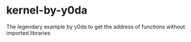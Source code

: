 kernel-by-y0da
==============

The legendary example by y0da to get the address of functions without imported libraries
